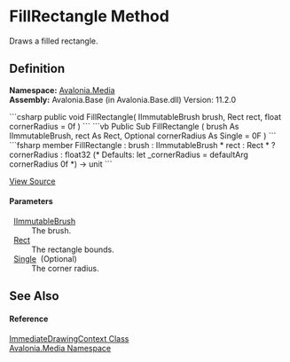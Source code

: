 # FillRectangle Method


Draws a filled rectangle.



## Definition
**Namespace:** <a href="N_Avalonia_Media">Avalonia.Media</a>  
**Assembly:** Avalonia.Base (in Avalonia.Base.dll) Version: 11.2.0

<Tabs groupId="api-code-preview">
<TabItem value="csharp" label="C#">
```csharp
public void FillRectangle(
	IImmutableBrush brush,
	Rect rect,
	float cornerRadius = 0f
)
```
</TabItem>
<TabItem value="vb" label="VB">
```vb
Public Sub FillRectangle ( 
	brush As IImmutableBrush,
	rect As Rect,
	Optional cornerRadius As Single = 0F
)
```
</TabItem>
<TabItem value="fsharp" label="F#">
```fsharp
member FillRectangle : 
        brush : IImmutableBrush * 
        rect : Rect * 
        ?cornerRadius : float32 
(* Defaults:
        let _cornerRadius = defaultArg cornerRadius 0f
*)
-> unit 
```
</TabItem>
</Tabs>



<a href="https://github.com/AvaloniaUI/Avalonia/tree/master/src/Avalonia.Base/Media/ImmediateDrawingContext.cs#L202" title="View the source code">View Source</a>



#### Parameters
<dl><dt>  <a href="T_Avalonia_Media_IImmutableBrush">IImmutableBrush</a></dt><dd>The brush.</dd><dt>  <a href="T_Avalonia_Rect">Rect</a></dt><dd>The rectangle bounds.</dd><dt>  <a href="https://learn.microsoft.com/dotnet/api/system.single" target="_blank" rel="noopener noreferrer">Single</a>  (Optional)</dt><dd>The corner radius.</dd></dl>

## See Also


#### Reference
<a href="T_Avalonia_Media_ImmediateDrawingContext">ImmediateDrawingContext Class</a>  
<a href="N_Avalonia_Media">Avalonia.Media Namespace</a>  
